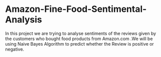 # Amazon-Fine-Food-Sentimental-Analysis
In this project we are trying to analyse sentiments of the reviews given by the customers who bought food products from Amazon.com .We will be using Naive Bayes Algorithm to predict whether the Review is positive or negative.
